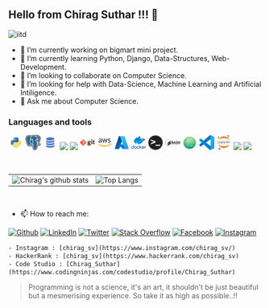 ## Hello from Chirag Suthar !!! 👋

![iitd](https://user-images.githubusercontent.com/47880785/213902424-5846591f-07ba-4045-8517-533bc6aa30e8.jpeg)

- 🔭 I’m currently working on bigmart mini project.
- 🌱 I’m currently learning Python, Django, Data-Structures, Web-Development.
- 👯 I’m looking to collaborate on Computer Science.
- 🤔 I’m looking for help with Data-Science, Machine Learning and Artificial Intiligence.
- 💬 Ask me about Computer Science.

### Languages and tools

<code><img height="30" src="https://raw.githubusercontent.com/github/explore/80688e429a7d4ef2fca1e82350fe8e3517d3494d/topics/python/python.png"></code>
<code><img height="30" src="https://raw.githubusercontent.com/github/explore/80688e429a7d4ef2fca1e82350fe8e3517d3494d/topics/postgresql/postgresql.png"></code>
<code><img height="30" src="https://raw.githubusercontent.com/github/explore/80688e429a7d4ef2fca1e82350fe8e3517d3494d/topics/sql/sql.png"></code>
<code><img height="30" src="https://user-images.githubusercontent.com/44708711/100903019-703df680-34eb-11eb-96cc-89b9607d0255.png"></code>
<code><img height="30" src="https://user-images.githubusercontent.com/44708711/100902775-3a990d80-34eb-11eb-9328-07aa3dbeb658.png"></code>
<code><img height="30" src="https://raw.githubusercontent.com/github/explore/80688e429a7d4ef2fca1e82350fe8e3517d3494d/topics/git/git.png"></code>
<code><img height="30" src="https://raw.githubusercontent.com/github/explore/80688e429a7d4ef2fca1e82350fe8e3517d3494d/topics/aws/aws.png"></code>
<code><img height="30" src="https://raw.githubusercontent.com/github/explore/80688e429a7d4ef2fca1e82350fe8e3517d3494d/topics/azure/azure.png"></code>
<code><img height="30" src="https://raw.githubusercontent.com/github/explore/80688e429a7d4ef2fca1e82350fe8e3517d3494d/topics/docker/docker.png"></code>
<code><img height="30" src="https://raw.githubusercontent.com/github/explore/80688e429a7d4ef2fca1e82350fe8e3517d3494d/topics/terminal/terminal.png"></code>
<code><img height="30" src="https://raw.githubusercontent.com/github/explore/80688e429a7d4ef2fca1e82350fe8e3517d3494d/topics/bash/bash.png"></code>
<code><img height="30" src="https://raw.githubusercontent.com/github/explore/80688e429a7d4ef2fca1e82350fe8e3517d3494d/topics/atom/atom.png"></code>
<code><img height="30" src="https://raw.githubusercontent.com/github/explore/80688e429a7d4ef2fca1e82350fe8e3517d3494d/topics/visual-studio-code/visual-studio-code.png"></code>
<code><img height="30" src="https://raw.githubusercontent.com/github/explore/80688e429a7d4ef2fca1e82350fe8e3517d3494d/topics/jupyter-notebook/jupyter-notebook.png"></code>
<code><img height="30" src="https://user-images.githubusercontent.com/44708711/100903610-1db10a00-34ec-11eb-91e1-52481053a3b9.png"></code>
<code><img height="30" src="https://user-images.githubusercontent.com/44708711/100903616-1f7acd80-34ec-11eb-8c44-ab60b70376ef.png"></code>

<br />


| | |
| ------------------------------------------------------------------------ | ------------------------------------------------------------- |
| ![Chirag's github stats](https://github-readme-stats.vercel.app/api?username=chiragsuthar&show_icons=true&theme=algolia&count_private=true) | ![Top Langs](https://github-readme-stats.vercel.app/api/top-langs/?username=chiragsuthar&theme=algolia) | ![Hackerrank](https://www.hackerrank.com/chirag_sv)

<br />

- 📫 How to reach me: 

[![Github](https://img.shields.io/badge/-Github-black?style=flat&labelColor=black&logo=github&logoColor=white "Github")](https://github.com/chiragsuthar/ "Github")
[![LinkedIn](https://img.shields.io/badge/-LinkedIn-blue?style=flat&logo=Linkedin&logoColor=white "LinkedIn")](https://www.linkedin.com/in/chirag26/ "LinkedIn")
[![Twitter](https://img.shields.io/badge/-Twitter-blue?style=flat&labelColor=blue&logo=twitter&logoColor=white "Twitter")](https://twitter.com/chirag_sv "Twitter")
[![Stack Overflow](https://img.shields.io/badge/StackOverflow-FE7A16?style=flat&logo=stack-overflow&logoColor=white "StackOverflow")](https://stackoverflow.com/users/11352281/chirag-suthar "StackOverflow")
[![Facebook](https://img.shields.io/badge/-Facebook-blue?style=flat&labelColor=white&logo=Facebook&logoColor=blue "Facebook")](https://www.facebook.com/chiragsuthar26/ "Facebook")
[![Instagram](https://img.shields.io/badge/-Instagram-black?style=flat&labelColor=white&logo=Instagram&logoColor=black "Instagram")](https://www.instagram.com/chirag_sv/ "Instagram")

    - Instagram : [chirag_sv](https://www.instagram.com/chirag_sv/)
    - HackerRank : [chirag_sv](https://www.hackerrank.com/chirag_sv)
    - Code Studio : [Chirag_Suthar](https://www.codingninjas.com/codestudio/profile/Chirag_Suthar)

 > Programming is not a science, it's an art, it shouldn't be just beautiful but a mesmerising experience. So take it as high as possible..!!
